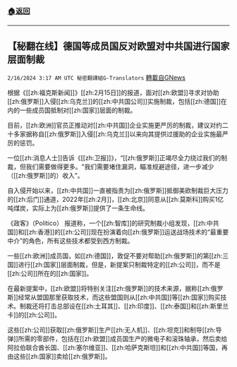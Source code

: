 ###  [:house:返回](README.md)
---


## 【秘翻在线】德国等成员国反对欧盟对中共国进行国家层面制裁
`2/16/2024 3:17 AM UTC 秘密翻譯組G-Translators` [轉載自GNews](https://gnews.org/articles/2313030)

根据《[[zh:福克斯新闻]]》[[zh:2月15日]]的报道，面对[[zh:欧盟]]寻求对协助[[zh:俄罗斯]]入侵[[zh:乌克兰]]的[[zh:中共国公司]]实施制裁，包括[[zh:德国]]在内的一些成员国抵制对[[zh:国家]]层面的制裁。

目前，[[zh:欧洲]]官员正推动对[[zh:中共国]]企业实施更严厉的制裁，建议对约二十多家据称自[[zh:俄罗斯]]入侵[[zh:乌克兰]]以来向其提供过援助的企业实施最严厉的惩罚。

一位[[zh:消息人士]]告诉《[[zh:卫报]]》，“[[zh:俄罗斯]]正竭尽全力绕过我们的制裁，但我们需要做得更多。"我们需要堵住漏洞，瞄准规避途径，进一步减少（[[zh:俄罗斯]]的）收入”。

自入侵开始以来，[[zh:中共国]]一直被指责为[[zh:俄罗斯]]抵御美欧制裁巨大压力的[[zh:后门]]通道，2022年[[zh:2月]]，[[zh:北京]]同意从[[zh:莫斯科]]购买1亿吨煤炭，实际上为[[zh:俄罗斯]]提供了一条生命线。

《政客》（Politico） 报道称，一个[[zh:智库]]的研究制裁小组发现，[[zh:中共国]]和[[zh:香港]]的[[zh:公司]]现在扮演着向[[zh:俄罗斯]]运送战场技术的“最重要中介”的角色，所有这些技术都受到西方制裁。

一些[[zh:欧洲]]成员国，如[[zh:德国]]，敦促不要对帮助[[zh:俄罗斯]]的第[[zh:三国]]进行[[zh:国家]]层面制裁，但是，新提案只制裁特定的[[zh:公司]]，而不是[[zh:公司]]所在的[[zh:国家]]。

在最新提案中，[[zh:欧盟]]将特别关注[[zh:俄罗斯]]的技术来源，据称[[zh:俄罗斯]]经常从盟国那里获取技术，而这些盟国则从[[zh:中共国]]等[[zh:国家]]购买技术。制裁还将打击总部设在[[zh:土耳其]]、[[zh:印度]]、[[zh:泰国]]和[[zh:斯里兰卡]]的[[zh:公司]]。

这些[[zh:公司]]获取[[zh:俄罗斯]]生产[[zh:无人机]]、[[zh:坦克]]和制导[[zh:导弹]]所需的零部件，包括在[[zh:欧盟]]成员国生产的微电子和滚珠轴承，然后卖给阿拉伯联合酋长国、[[zh:塞尔维亚]]、[[zh:哈萨克斯坦]]和[[zh:中共国]]等国，再由这些[[zh:国家]]卖给[[zh:俄罗斯]]。
